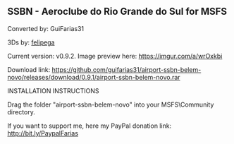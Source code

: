 ## SSBN - Aeroclube do Rio Grande do Sul for MSFS ##

Converted by: GuiFarias31

3Ds by: [felipega](https://forums.x-plane.org/index.php?/profile/385350-felipega/)

Current version: v0.9.2. Image preview here: https://imgur.com/a/wrOxkbi

Download link: https://github.com/guifarias31/airport-ssbn-belem-novo/releases/download/0.9.1/airport-ssbn-belem-novo.rar

INSTALLATION INSTRUCTIONS

Drag the folder "airport-ssbn-belem-novo" into your MSFS\Community directory.

If you want to support me, here my PayPal donation link: http://bit.ly/PaypalFarias
